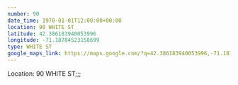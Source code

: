```yaml
---
number: 90
date_time: 1970-01-01T12:00:00+00:00
location: 90 WHITE ST
latitude: 42.386183940053996
longitude: -71.18784523158699
type: WHITE ST
google_maps_link: https://maps.google.com/?q=42.386183940053996,-71.18784523158699
---
```


Location: 90 WHITE ST;;;
